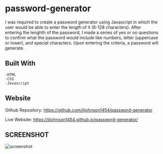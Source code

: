 
#  password-generator

I was required to create a password generator using Javascript in which the user would be able to enter the length of it (8-128 characters). After entering the lenghth of the password, I made a series of yes or no questions to confirm what the password would include like numbers, letter (uppercase or lower), and special characters. Upon entering the criteria, a password will generate.

## Built With
    -HTML
    -CSS
    -Javascript

## Website

Github Repository: https://github.com/jljohnson1454/password-generator

Live Website: https://jljohnson1454.github.io/password-generator/

## SCREENSHOT
![screenshot](C:/Users/whtyr/Downloads/password)
